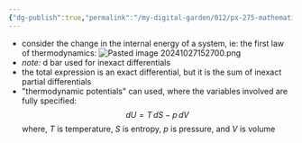```yaml
---
{"dg-publish":true,"permalink":"/my-digital-garden/012/px-275-mathematical-methods/a-differentiation/1-introduction-a1-and-a2/px-275-a2a-inexact-differentials/","created":"2024-11-25T10:50:32.000+00:00","updated":"2024-11-26T10:03:53.648+00:00"}
---
```


- consider the change in the internal energy of a system, ie: the first law of thermodynamics:
![Pasted image 20241027152700.png](/img/user/pics/Pasted%20image%2020241027152700.png)
- *note:* d bar used for inexact differentials
- the total expression is an exact differential, but it is the sum of inexact partial differentials
- "thermodynamic potentials" can used, where the variables involved are fully specified: 
	$$dU = T\,dS - p\,dV$$
	where, $T$ is temperature, ${} S$ is entropy, $p$ is pressure, and $V$ is volume
